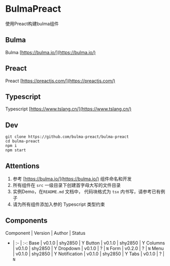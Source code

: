 # BulmaPreact
使用Preact构建bulma组件

## Bulma
Bulma [https://bulma.io/](https://bulma.io/)

## Preact
Preact [https://preactjs.com/](https://preactjs.com/)

## Typescript
Typescript [https://www.tslang.cn/](https://www.tslang.cn/)

## Dev
```shell
git clone https://github.com/bulma-preact/bulma-preact
cd bulma-preact
npm i
npm start
```

## Attentions
1. 参考 [https://bulma.io/](https://bulma.io/) 组件命名和开发 
2. 所有组件在 `src` 一级目录下创建首字母大写的文件目录 
3. 实例Demo，在`README.md` 文档中， 代码块格式为 `tsx` 内书写，请参考已有例子
4. 请为所有组件添加入参的 Typescript 类型约束

## Components
Component | Version | Author | Status 
- | :- | :-: 
Base | v0.1.0 | shy2850 | Y
Button | v0.1.0 | shy2850 | Y
Columns | v0.1.0 | shy2850 | Y
Dropdown | v0.1.0 | ? | `N`
Form | v0.2.0 | ? | `N`
Menu | v0.1.0 | shy2850 | Y
Notification | v0.1.0 | shy2850 | Y
Tabs | v0.1.0 | ? | `N`

